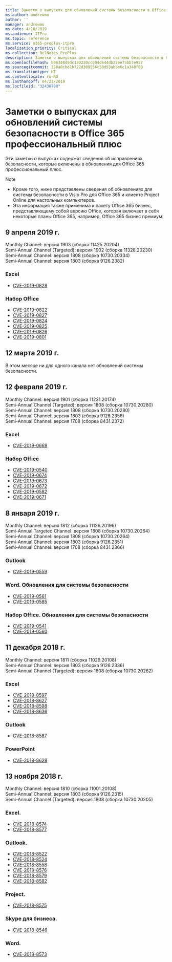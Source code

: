 ```yaml
---
title: Заметки о выпусках для обновлений системы безопасности в Office 365 профессиональный плюс
ms.author: andrewmo
author: ''
manager: andrewmo
ms.date: 4/10/2019
ms.audience: ITPro
ms.topic: reference
ms.service: o365-proplus-itpro
localization_priority: Critical
ms.collection: RelNotes_ProPlus
description: Заметки о выпусках для обновлений системы безопасности в Office 365 профессиональный плюс, предназначенные для ИТ-специалистов
ms.openlocfilehash: b96348d9dc180220cc604d644db27ee75bb7e927
ms.sourcegitcommit: 358a0cbd1b722d309556c50d53abbe6c1a348f60
ms.translationtype: HT
ms.contentlocale: ru-RU
ms.lasthandoff: 04/23/2019
ms.locfileid: "32438788"
---
```

# <a name="release-notes-for-office-365-proplus-security-updates"></a>Заметки о выпусках для обновлений системы безопасности в Office 365 профессиональный плюс

Эти заметки о выпусках содержат сведения об исправлениях безопасности, которые включены в обновления для Office 365 профессиональный плюс.
 
> [!NOTE]
> - Кроме того, ниже представлены сведения об обновлениях для системы безопасности в Visio Pro для Office 365 и клиенте Project Online для настольных компьютеров.
> - Эта информация также применима к пакету Office 365 бизнес, представляющему собой версию Office, которая включает в себя некоторые планы Office 365, например, Office 365 бизнес премиум.
## <a name="april-09-2019"></a>9 апреля 2019 г.
Monthly Channel: версия 1903 (сборка 11425.20204)  
Semi-Annual Channel (Targeted): версия 1902 (сборка 11328.20230)  
Semi-Annual Channel: версия 1808 (сборка 10730.20334)  
Semi-Annual Channel: версия 1803 (сборка 9126.2382)  

### <a name="excel"></a>Excel

-   [CVE-2019-0828](https://portal.msrc.microsoft.com/ru-RU/security-guidance/advisory/CVE-2019-0828)

### <a name="office-suite"></a>Набор Office

-   [CVE-2019-0822](https://portal.msrc.microsoft.com/ru-RU/security-guidance/advisory/CVE-2019-0822)
-   [CVE-2019-0827](https://portal.msrc.microsoft.com/ru-RU/security-guidance/advisory/CVE-2019-0827)
-   [CVE-2019-0824](https://portal.msrc.microsoft.com/ru-RU/security-guidance/advisory/CVE-2019-0824)
-   [CVE-2019-0825](https://portal.msrc.microsoft.com/ru-RU/security-guidance/advisory/CVE-2019-0825)
-   [CVE-2019-0826](https://portal.msrc.microsoft.com/ru-RU/security-guidance/advisory/CVE-2019-0826)
-   [CVE-2019-0801](https://portal.msrc.microsoft.com/ru-RU/security-guidance/advisory/CVE-2019-0801)

## <a name="march-12-2019"></a>12 марта 2019 г.
В этом месяце ни для одного канала нет обновлений системы безопасности.

## <a name="february-12-2019"></a>12 февраля 2019 г.
Monthly Channel: версия 1901 (сборка 11231.20174)  
Semi-Annual Channel (Targeted): версия 1808 (сборка 10730.20280)   
Semi-Annual Channel: версия 1808 (сборка 10730.20280)  
Semi-Annual Channel: версия 1803 (сборка 9126.2356)  
Semi-Annual Channel: версия 1708 (сборка 8431.2372)  


### <a name="excel"></a>Excel

-   [CVE-2019-0669](https://portal.msrc.microsoft.com/ru-RU/security-guidance/advisory/CVE-2019-0669)

### <a name="office-suite"></a>Набор Office

-   [CVE-2019-0540](https://portal.msrc.microsoft.com/ru-RU/security-guidance/advisory/CVE-2019-0540)
-   [CVE-2019-0674](https://portal.msrc.microsoft.com/ru-RU/security-guidance/advisory/CVE-2019-0674)
-   [CVE-2019-0673](https://portal.msrc.microsoft.com/ru-RU/security-guidance/advisory/CVE-2019-0673)
-   [CVE-2019-0672](https://portal.msrc.microsoft.com/ru-RU/security-guidance/advisory/CVE-2019-0672)
-   [CVE-2019-0582](https://portal.msrc.microsoft.com/ru-RU/security-guidance/advisory/CVE-2019-0582)
-   [CVE-2019-0671](https://portal.msrc.microsoft.com/ru-RU/security-guidance/advisory/CVE-2019-0671)

## <a name="january-8-2019"></a>8 января 2019 г.

Monthly Channel: версия 1812 (сборка 11126.20196)  
Semi-Annual Targeted Channel: версия 1808 (сборка 10730.20264)  
Semi-Annual Channel: версия 1808 (сборка 10730.20264)  
Semi-Annual Channel: версия 1803 (сборка 9126.2351)  
Semi-Annual Channel: версия 1708 (сборка 8431.2366)  


### <a name="outlook"></a>Outlook
-   [CVE-2019-0559](https://portal.msrc.microsoft.com/ru-RU/security-guidance/advisory/CVE-2019-0559)

### <a name="word-security-updates"></a>Word. Обновления для системы безопасности 
-   [CVE-2019-0561](https://portal.msrc.microsoft.com/ru-RU/security-guidance/advisory/CVE-2019-0561)
-   [CVE-2019-0585](https://portal.msrc.microsoft.com/ru-RU/security-guidance/advisory/CVE-2019-0585) 
 
### <a name="office-suite-security-updates"></a>Набор Office. Обновления для системы безопасности 
-   [CVE-2019-0541](https://portal.msrc.microsoft.com/ru-RU/security-guidance/advisory/CVE-2019-0541)
-   [CVE-2019-0560](https://portal.msrc.microsoft.com/ru-RU/security-guidance/advisory/CVE-2019-0560)

## <a name="december-11-2018"></a>11 декабря 2018 г.
Monthly Channel: версия 1811 (сборка 11029.20108)  
Semi-Annual Channel: версия 1803 (сборка 9126.2336)  
Semi-Annual Channel (Targeted): версия 1808 (сборка 10730.20262)  

### <a name="excel"></a>Excel

-   [CVE-2018-8597](https://portal.msrc.microsoft.com/ru-RU/security-guidance/advisory/CVE-2018-8597)
-   [CVE-2018-8627](https://portal.msrc.microsoft.com/ru-RU/security-guidance/advisory/CVE-2018-8627)
-   [CVE-2018-8598](https://portal.msrc.microsoft.com/ru-RU/security-guidance/advisory/CVE-2018-8598)
-   [CVE-2018-8636](https://portal.msrc.microsoft.com/ru-RU/security-guidance/advisory/CVE-2018-8636)

### <a name="outlook"></a>Outlook

-   [CVE-2018-8587](https://portal.msrc.microsoft.com/ru-RU/security-guidance/advisory/CVE-2018-8587)

### <a name="powerpoint"></a>PowerPoint

-   [CVE-2018-8628](https://portal.msrc.microsoft.com/ru-RU/security-guidance/advisory/CVE-2018-8628)

## <a name="november-13-2018"></a>13 ноября 2018 г.
Monthly Channel: версия 1810 (сборка 11001.20108)  
Semi-Annual Channel: версия 1803 (сборка 9126.2315)  
Semi-Annual Channel (Targeted): версия 1808 (сборка 10730.20205)  

### <a name="excel"></a>Excel.

-   [CVE-2018-8574](https://portal.msrc.microsoft.com/ru-RU/security-guidance/advisory/CVE-2018-8574)
-   [CVE-2018-8577](https://portal.msrc.microsoft.com/ru-RU/security-guidance/advisory/CVE-2018-8577)

### <a name="outlook"></a>Outlook.

-   [CVE-2018-8522](https://portal.msrc.microsoft.com/ru-RU/security-guidance/advisory/CVE-2018-8522)
-   [CVE-2018-8524](https://portal.msrc.microsoft.com/ru-RU/security-guidance/advisory/CVE-2018-8524)
-   [CVE-2018-8558](https://portal.msrc.microsoft.com/ru-RU/security-guidance/advisory/CVE-2018-8558)
-   [CVE-2018-8576](https://portal.msrc.microsoft.com/ru-RU/security-guidance/advisory/CVE-2018-8576)
-   [CVE-2018-8579](https://portal.msrc.microsoft.com/ru-RU/security-guidance/advisory/CVE-2018-8579)
-   [CVE-2018-8582](https://portal.msrc.microsoft.com/ru-RU/security-guidance/advisory/CVE-2018-8582)

### <a name="project"></a>Project.

-   [CVE-2018-8575](https://portal.msrc.microsoft.com/ru-RU/security-guidance/advisory/CVE-2018-8575)

### <a name="skype-for-business"></a>Skype для бизнеса.

-   [CVE-2018-8546](https://portal.msrc.microsoft.com/ru-RU/security-guidance/advisory/CVE-2018-8546)

### <a name="word"></a>Word.

-   [CVE-2018-8573](https://portal.msrc.microsoft.com/ru-RU/security-guidance/advisory/CVE-2018-8573)